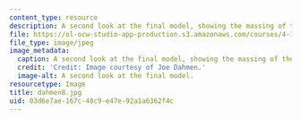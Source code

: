 ```yaml
---
content_type: resource
description: A second look at the final model, showing the massing of the project.
file: https://ol-ocw-studio-app-production.s3.amazonaws.com/courses/4-155b-architectural-design-level-iii-a-student-center-for-mit-fall-2004/03d6e7ae167c48c9e47e92a1a6362f4c_dahmen8.jpg
file_type: image/jpeg
image_metadata:
  caption: A second look at the final model, showing the massing of the project.
  credit: 'Credit: Image courtesy of Joe Dahmen.'
  image-alt: A second look at the final model.
resourcetype: Image
title: dahmen8.jpg
uid: 03d6e7ae-167c-48c9-e47e-92a1a6362f4c
---
```

